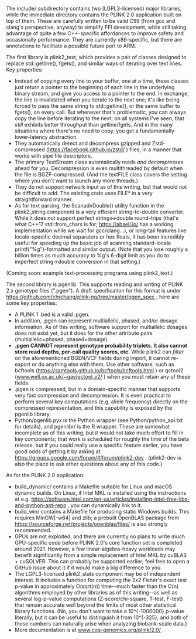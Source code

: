 The include/ subdirectory contains two (LGPL3-licensed) major libraries, while
the immediate directory contains the PLINK 2.0 application built on top of
them.  These are carefully written to be valid C99 (from gcc and clang's
perspective, anyway) to simplify FFI development, while still taking advantage
of quite a few C++-specific affordances to improve safety and occasionally
performance.  They are currently x86-specific, but there are annotations to
facilitate a possible future port to ARM.

The first library is plink2_text, which provides a pair of classes designed to
replace std::getline(), fgets(), and similar ways of iterating over text lines.
Key properties:
* Instead of copying every line to your buffer, one at a time, these classes
  just return a pointer to the beginning of each line in the underlying binary
  stream, and give you access to a pointer to the end.  In exchange, the line
  is invalidated when you iterate to the next one; it's like being forced to
  pass the same string to std::getline(), or the same buffer to fgets(), on
  every call.  But whenever that's problematic, you can always copy the line
  before iterating to the next; on all systems I've seen, that *still* exhibits
  better throughput than getline/fgets.  And in the many situations where
  there's no need to copy, you get a fundamentally lower-latency abstraction.
* They automatically detect and decompress gzipped and Zstd-compressed
  (https://facebook.github.io/zstd/ ) files, in a manner that works with pipe
  file descriptors.
* The primary TextStream class automatically reads *and decompresses* ahead for
  you.  Decompression is even multithreaded by default when the file is
  BGZF-compressed.  (And the textFILE class covers the setting where you don't
  want to launch any more threads.)
* They do not support network input as of this writing, but that would not be
  difficult to add.  The existing code uses FILE* in a very straightforward
  manner.
* As for text parsing, the ScanadvDouble() utility function in the
  plink2_string component is a very efficient string-to-double converter.
  While it does not support perfect string<->double round-trips (that's what
  C++17 std::from_chars is for; https://abseil.io/ has a working implementation
  while we wait for gcc/clang...), or long-tail features like locale-specific
  decimal separators or hex floats, it has been incredibly useful for speeding
  up the basic job of scanning standard-locale printf("%g")-formatted and
  similar output.  (Note that you lose roughly a billion times as much accuracy
  to %g's 6-digit limit as you do to imperfect string->double conversion in
  that setting.)

(Coming soon: example text-processing programs using plink2_text.)

The second library is pgenlib.  This supports reading and writing of PLINK 2.x
genotype files (".pgen").  A draft specification for this format is under
https://github.com/chrchang/plink-ng/tree/master/pgen_spec ; here are some key
properties:
* A PLINK 1 .bed is a valid .pgen.
* In addition, .pgen can represent multiallelic, phased, and/or dosage
  information.  As of this writing, software support for multiallelic dosages
  does not exist yet, but it does for the other attribute pairs
  (multiallelic+phased, phased+dosage).
* **.pgen CANNOT represent genotype probability triplets.  It also cannot store
  read depths, per-call quality scores, etc.**  While plink2 can *filter* on
  the aforementioned BGEN/VCF fields during import, it cannot re-export or do
  anything else with them.  Use other software, such as bcftools
  (https://samtools.github.io/bcftools/bcftools.html ) or qctool2
  (www.well.ox.ac.uk/~gav/qctool_v2/ ) when you must retain any of these
  fields.
* .pgen is compressed, but in a domain-specific manner that supports very fast
  compression and decompression.  It is even practical to perform several key
  computations (e.g. allele frequency) directly on the compressed
  representation, and this capability is exposed by the pgenlib library.
* Python/pgenlib.pyx is the Python wrapper (see Python/python_api.txt for
  details), and pgenlibr/ is the R wrapper.  These are somewhat incomplete as
  of this writing, but it would not take much effort to fill in key components;
  that work is scheduled for roughly the time of the beta release, but if you
  could really use a specific feature earlier, you have good odds of getting it
  by asking at https://groups.google.com/forum/#!forum/plink2-dev .
  (plink2-dev is also the place to ask other questions about any of this code.)

As for the PLINK 2.0 application:
* build_dynamic/ contains a Makefile suitable for Linux and macOS dynamic
  builds.  On Linux, if Intel MKL is installed using the instructions at e.g.
  https://software.intel.com/en-us/articles/installing-intel-free-libs-and-python-apt-repo ,
  you can dynamically link to it.
* build_win/ contains a Makefile for producing static Windows builds.  This
  requires MinGW[-w64] and zlib; a prebuilt OpenBLAS package from
  https://sourceforge.net/projects/openblas/files/ is also strongly
  recommended.
* GPUs are not exploited, and there are currently no plans to write much
  GPU-specific code before PLINK 2.0's core function set is completed around
  2021.  However, a few linear-algebra-heavy workloads may benefit
  significantly from a simple replacement of Intel MKL by cuBLAS + cuSOLVER.
  This can probably be supported earlier; feel free to open a GitHub issue
  about it if it would make a big difference to you.
* The LGPL3-licensed plink2_stats component may be of independent interest.  It
  includes a function for computing the 2x2 Fisher's exact test p-value in
  approximately O(sqrt(n)) time--much faster than the O(n) algorithms employed
  by other libraries as of this writing--as well as several log-p-value
  computations (Z-score/chi-square, T-test, F-test) that remain accurate well
  beyond the limits of most other statistical library functions.  (No, you
  don't want to take a 10^{-1000000} p-value literally, but it can be useful to
  distinguish it from 10^{-325}, and both of these numbers can naturally arise
  when analyzing biobank-scale data.)
* More documentation is at www.cog-genomics.org/plink/2.0/ .

